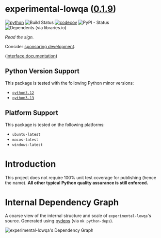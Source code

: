 <!--
    =====================================
    generator=datazen
    version=3.2.3
    hash=2291cec7cfaa5d248ff972b9ca12e8a7
    =====================================
-->

# experimental-lowqa ([0.1.9](https://pypi.org/project/experimental-lowqa/))

[![python](https://img.shields.io/pypi/pyversions/experimental-lowqa.svg)](https://pypi.org/project/experimental-lowqa/)
![Build Status](https://github.com/libre-embedded/experimental-lowqa/workflows/Python%20Package/badge.svg)
[![codecov](https://codecov.io/gh/libre-embedded/experimental-lowqa/branch/master/graphs/badge.svg?branch=master)](https://codecov.io/github/libre-embedded/experimental-lowqa)
![PyPI - Status](https://img.shields.io/pypi/status/experimental-lowqa)
![Dependents (via libraries.io)](https://img.shields.io/librariesio/dependents/pypi/experimental-lowqa)

*Read the sign.*

Consider [sponsoring development](https://github.com/sponsors/libre-embedded).

([interface documentation](https://libre-embedded.github.io/python/experimental-lowqa))

## Python Version Support

This package is tested with the following Python minor versions:

* [`python3.12`](https://docs.python.org/3.12/)
* [`python3.13`](https://docs.python.org/3.13/)

## Platform Support

This package is tested on the following platforms:

* `ubuntu-latest`
* `macos-latest`
* `windows-latest`

# Introduction

This project does not require 100% unit test coverage for publishing (hence
the name). **All other typical Python quality assurance is still enforced.**

# Internal Dependency Graph

A coarse view of the internal structure and scale of
`experimental-lowqa`'s source.
Generated using [pydeps](https://github.com/thebjorn/pydeps) (via
`mk python-deps`).

![experimental-lowqa's Dependency Graph](im/pydeps.svg)
